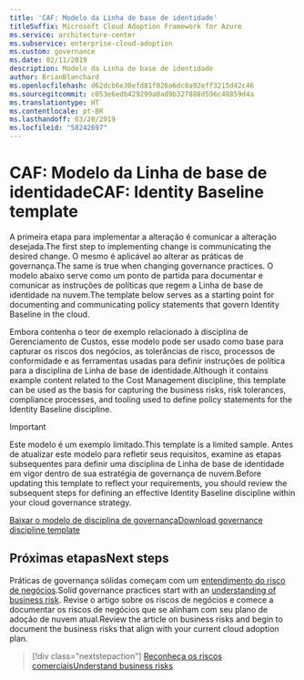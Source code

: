 ```yaml
---
title: 'CAF: Modelo da Linha de base de identidade'
titleSuffix: Microsoft Cloud Adoption Framework for Azure
ms.service: architecture-center
ms.subservice: enterprise-cloud-adoption
ms.custom: governance
ms.date: 02/11/2019
description: Modelo da Linha de base de identidade
author: BrianBlanchard
ms.openlocfilehash: d62dcb6e30efd81f026a6dc8a92eff3215d42c46
ms.sourcegitcommit: c053e6edb429299a0ad9b327888d596c48859d4a
ms.translationtype: HT
ms.contentlocale: pt-BR
ms.lasthandoff: 03/20/2019
ms.locfileid: "58242697"
---
```

# <a name="caf-identity-baseline-template"></a><span data-ttu-id="e3856-103">CAF: Modelo da Linha de base de identidade</span><span class="sxs-lookup"><span data-stu-id="e3856-103">CAF: Identity Baseline template</span></span>

<span data-ttu-id="e3856-104">A primeira etapa para implementar a alteração é comunicar a alteração desejada.</span><span class="sxs-lookup"><span data-stu-id="e3856-104">The first step to implementing change is communicating the desired change.</span></span> <span data-ttu-id="e3856-105">O mesmo é aplicável ao alterar as práticas de governança.</span><span class="sxs-lookup"><span data-stu-id="e3856-105">The same is true when changing governance practices.</span></span> <span data-ttu-id="e3856-106">O modelo abaixo serve como um ponto de partida para documentar e comunicar as instruções de políticas que regem a Linha de base de identidade na nuvem.</span><span class="sxs-lookup"><span data-stu-id="e3856-106">The template below serves as a starting point for documenting and communicating policy statements that govern Identity Baseline in the cloud.</span></span>  

<span data-ttu-id="e3856-107">Embora contenha o teor de exemplo relacionado à disciplina de Gerenciamento de Custos, esse modelo pode ser usado como base para capturar os riscos dos negócios, as tolerâncias de risco, processos de conformidade e as ferramentas usadas para definir instruções de política para a disciplina de Linha de base de identidade.</span><span class="sxs-lookup"><span data-stu-id="e3856-107">Although it contains example content related to the Cost Management discipline, this template can be used as the basis for capturing the business risks, risk tolerances, compliance processes, and tooling used to define policy statements for the Identity Baseline discipline.</span></span>

> [!IMPORTANT]
> <span data-ttu-id="e3856-108">Este modelo é um exemplo limitado.</span><span class="sxs-lookup"><span data-stu-id="e3856-108">This template is a limited sample.</span></span> <span data-ttu-id="e3856-109">Antes de atualizar este modelo para refletir seus requisitos, examine as etapas subsequentes para definir uma disciplina de Linha de base de identidade em vigor dentro de sua estratégia de governança de nuvem.</span><span class="sxs-lookup"><span data-stu-id="e3856-109">Before updating this template to reflect your requirements, you should review the subsequent steps for defining an effective Identity Baseline discipline within your cloud governance strategy.</span></span>

<!-- markdownlint-disable MD033 -->

 <span data-ttu-id="e3856-110"><a href="https://archcenter.blob.core.windows.net/cdn/fusion/governance/Governance Discipline Template.docx">Baixar o modelo de disciplina de governança</a></span><span class="sxs-lookup"><span data-stu-id="e3856-110"><a href="https://archcenter.blob.core.windows.net/cdn/fusion/governance/Governance Discipline Template.docx">Download governance discipline template</a></span></span>

<!-- markdownlint-enable MD033 -->

## <a name="next-steps"></a><span data-ttu-id="e3856-111">Próximas etapas</span><span class="sxs-lookup"><span data-stu-id="e3856-111">Next steps</span></span>

<span data-ttu-id="e3856-112">Práticas de governança sólidas começam com um [entendimento do risco de negócios](./business-risks.md).</span><span class="sxs-lookup"><span data-stu-id="e3856-112">Solid governance practices start with an [understanding of business risk](./business-risks.md).</span></span> <span data-ttu-id="e3856-113">Revise o artigo sobre os riscos de negócios e comece a documentar os riscos de negócios que se alinham com seu plano de adoção de nuvem atual.</span><span class="sxs-lookup"><span data-stu-id="e3856-113">Review the article on business risks and begin to document the business risks that align with your current cloud adoption plan.</span></span>

> [!div class="nextstepaction"]
> [<span data-ttu-id="e3856-114">Reconheça os riscos comerciais</span><span class="sxs-lookup"><span data-stu-id="e3856-114">Understand business risks</span></span>](./business-risks.md)
